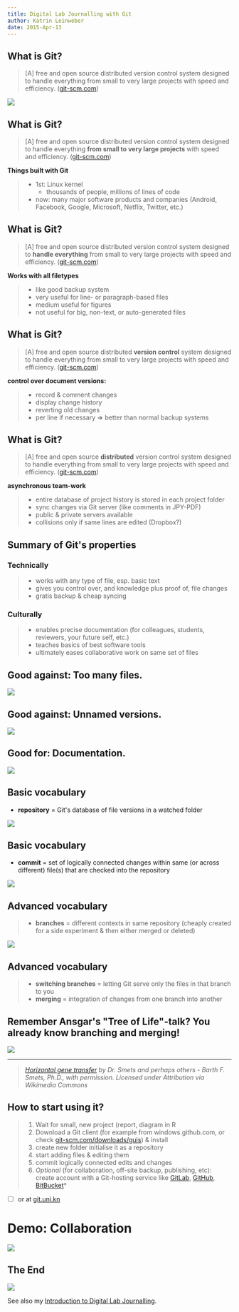 ```yaml
---
title: Digital Lab Journalling with Git
author: Katrin Leinweber
date: 2015-Apr-13
---
```



## What is Git?

> [A] free and open source distributed version control system designed to handle everything from small to very large projects with speed and efficiency. ([git-scm.com](http://git-scm.com/))

![](images/git-logo.png)

## What is Git?

> [A] free and open source distributed version control system designed to handle everything **from small to very large projects** with speed and efficiency. ([git-scm.com](http://git-scm.com/))

**Things built with Git**

> - 1st: Linux kernel
>   - thousands of people, millions of lines of code
> - now: many major software products and companies (Android, Facebook, Google, Microsoft, Netflix, Twitter, etc.)

## What is Git?

> [A] free and open source distributed version control system designed to **handle everything** from small to very large projects with speed and efficiency. ([git-scm.com](http://git-scm.com/))

**Works with all filetypes**

> - like good backup system
> - very useful for line- or paragraph-based files
> - medium useful for figures
> - not useful for big, non-text, or auto-generated files

## What is Git?

> [A] free and open source distributed **version control** system designed to handle everything from small to very large projects with speed and efficiency. ([git-scm.com](http://git-scm.com/))

**control over document versions:**

> - record & comment changes
> - display change history
> - reverting old changes
> - per line if necessary => better than normal backup systems

## What is Git?

> [A] free and open source **distributed** version control system designed to handle everything from small to very large projects with speed and efficiency. ([git-scm.com](http://git-scm.com/))

**asynchronous team-work**

> - entire database of project history is stored in each project folder
> - sync changes via Git server (like comments  in JPY-PDF)
> - public & private servers available
> - collisions only if same lines are edited (Dropbox?)

## Summary of Git's properties

### Technically

> - works with any type of file, esp. basic text
> - gives you control over, and knowledge plus proof of, file changes
> - gratis backup & cheap syncing

### Culturally

> - enables precise documentation (for colleagues, students, reviewers, your future self, etc.)
> - teaches basics of best software tools
> - ultimately eases collaborative work on same set of files

## Good against: Too many files.

![](images/versions-win-explorer.png)

## Good against: Unnamed versions.

![](images/versions-crashplan.png)

## Good for: Documentation.

![](images/versions-git-split.png)

## Basic vocabulary

- **repository** = Git's database of file versions in a watched folder

![](images/repo-folder.png)

## Basic vocabulary

- **commit** = set of logically connected changes within same (or across different) file(s) that are checked into the repository

![](images/logical-commit-across-files.png)

## Advanced vocabulary

> - **branches** = different contexts in same repository (cheaply created for a side experiment & then either merged or deleted)

![](images/branching-illustration.png)

## Advanced vocabulary

> - **switching branches** = letting Git serve only the files in that branch to you
> - **merging** = integration of changes from one branch into another

## Remember Ansgar's "Tree of Life"-talk? You already know branching and merging!

![](images/Horizontal-gene-transfer.jpg)

---

> *[Horizontal gene transfer](https://commons.wikimedia.org/wiki/File:Horizontal-gene-transfer.jpg#/media/File:Horizontal-gene-transfer.jpg) by Dr. Smets and perhaps others - Barth F. Smets, Ph.D., with permission. Licensed under Attribution via Wikimedia Commons*


## How to start using it?

> 1. Wait for small, new project (report, diagram in R
> 1. Download a Git client (for example from windows.github.com, or check [git-scm.com/downloads/guis](http://git-scm.com/download/gui/win)) & install
> 1. create new folder initialise it as a repository
> 1. start adding files & editing them
> 1. commit logically connected edits and changes 
> 1. *Optional* (for collaboration, off-site backup, publishing, etc): create account with a Git-hosting service like [GitLab](https://gitlab.com/users/sign_in), [GitHub](https://github.com/join), [BitBucket](https://bitbucket.org/account/signup/)*

- [ ] or at [git.uni.kn](https://git.uni-konstanz.de/users/sign_in)

# Demo: Collaboration

![](https://upmic.files.wordpress.com/2015/03/sharing-credit.png?w=650&h=285)



## The End

![](images/keep-calm-and-git-it-on.png)

See also my [Introduction to Digital Lab Journalling](http://prezi.com/p_se6nkre49m/digital-lab-journalling-intro/).

